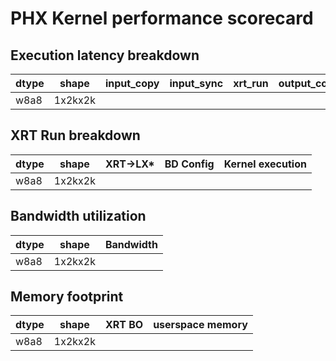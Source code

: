 # PHX Kernel performance scorecard

## Execution latency breakdown
| dtype | shape  | input_copy | input_sync | xrt_run | output_copy| output_sync | tota|
| ------| ------ | ---------- | ---------- | ------- | ---------- | ----------- | --- |
| w8a8 | 1x2kx2k |            |            |         |            |             |     |

## XRT Run breakdown
| dtype | shape  | XRT->LX* | BD Config | Kernel execution |
| ------| ------ | -------- | --------- | ---------------- |
| w8a8 | 1x2kx2k |          |           |                  |

## Bandwidth utilization
| dtype | shape  | Bandwidth |
| ------| ------ | --------  |
| w8a8 | 1x2kx2k |           |

## Memory footprint
| dtype | shape  | XRT BO | userspace memory |
| ------| ------ | ------ | ---------------- |
| w8a8 | 1x2kx2k |        |                  |
